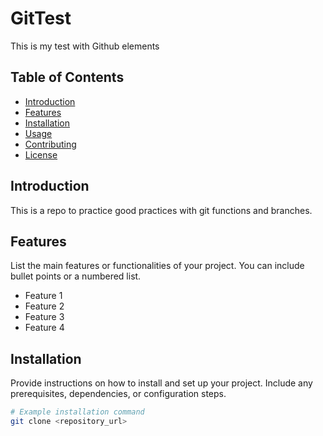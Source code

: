 # GitTest
This is my test with Github elements

## Table of Contents

- [Introduction](#introduction)
- [Features](#features)
- [Installation](#installation)
- [Usage](#usage)
- [Contributing](#contributing)
- [License](#license)

## Introduction

This is a repo to practice good practices with git functions and branches.

## Features

List the main features or functionalities of your project. You can include bullet points or a numbered list.

- Feature 1
- Feature 2
- Feature 3
- Feature 4

## Installation

Provide instructions on how to install and set up your project. Include any prerequisites, dependencies, or configuration steps.

```bash
# Example installation command
git clone <repository_url>